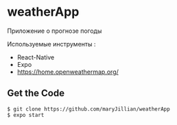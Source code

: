 # weatherApp

Приложение о прогнозе погоды

Используемые инструменты : 
 - React-Native
 - Expo 
 - https://home.openweathermap.org/


## Get the Code

```
$ git clone https://github.com/maryJillian/weatherApp
$ expo start
```
